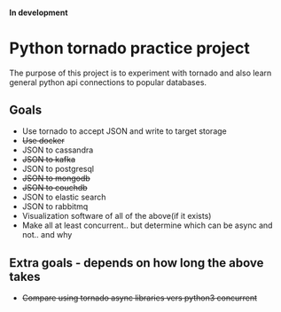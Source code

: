 #### In development

# Python tornado practice project

The purpose of this project is to experiment with tornado
and also learn general python api connections to popular databases.

## Goals
* Use tornado to accept JSON and write to target storage
* ~~Use docker~~
* JSON to cassandra
* ~~JSON to kafka~~
* JSON to postgresql
* ~~JSON to mongodb~~
* ~~JSON to couchdb~~
* JSON to elastic search
* JSON to rabbitmq
* Visualization software of all of the above(if it exists)
* Make all at least concurrent.. but determine which can be async and not.. and why


## Extra goals - depends on how long the above takes
* ~~Compare using tornado async libraries vers python3 concurrent~~






